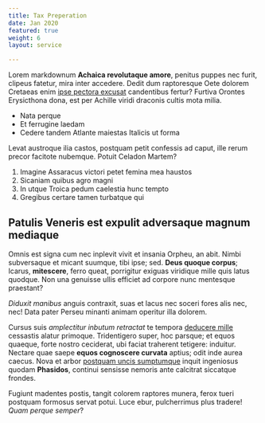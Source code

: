 ```yaml
---
title: Tax Preperation
date: Jan 2020
featured: true
weight: 6
layout: service

---
```

Lorem markdownum **Achaica revolutaque amore**, penitus puppes nec furit, clipeus fatetur, mira inter accedere. Dedit dum raptoresque Oete dolorem Cretaeas enim [ipse pectora excusat](#in-poscat) candentibus fertur? Furtiva Orontes Erysicthona dona, est per Achille viridi draconis cultis mota milia.

- Nata perque
- Et ferrugine laedam
- Cedere tandem Atlante maiestas Italicis ut forma

Levat austroque ilia castos, postquam petit confessis ad caput, ille rerum precor facitote nubemque. Potuit Celadon Martem?

1. Imagine Assaracus victori petet femina mea haustos
2. Sicaniam quibus agro magni
3. In utque Troica pedum caelestia hunc tempto
4. Gregibus certare tamen turbatque qui

## Patulis Veneris est expulit adversaque magnum mediaque

Omnis est signa cum nec inplevit vivit et insania Orpheu, an abit. Nimbi subversaque et micant suumque, tibi ipse; sed. **Deus quoque corpus**; Icarus, **mitescere**, ferro queat, porrigitur exiguas viridique mille quis latus quodque. Non una genuisse ullis efficiet ad corpore nunc mentesque praestant?

_Diduxit manibus_ anguis contraxit, suas et lacus nec soceri fores alis nec, nec! Data pater Perseu minanti animam operitur illa dolorem.

Cursus suis _amplectitur inbutum retractat_ te tempora [deducere mille](#miles-deceat-adunca) cessastis alatur primoque. Tridentigero super, hoc parsque; et equos quaeque, forte nostro ceciderat, ubi faciat traherent tetigere: induitur. Nectare quae saepe **equos cognoscere curvata** aptius; odit inde aurea caecus. Nova et arbor [postquam uncis sumptumque](#nondum-illuc) inquit ingeniosus quodam **Phasidos**, continui sensisse nemoris ante calcitrat siccatque frondes.

Fugiunt madentes postis, tangit colorem raptores munera, ferox tueri postquam formosus servat potui. Luce ebur, pulcherrimus plus tradere! _Quam perque semper_?
